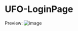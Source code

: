 # UFO-LoginPage
Preview:
![image](https://github.com/aleks247/UFO-LoginPage/assets/52452769/f9499233-61cb-4cea-b47a-9f2a0473a19f)

